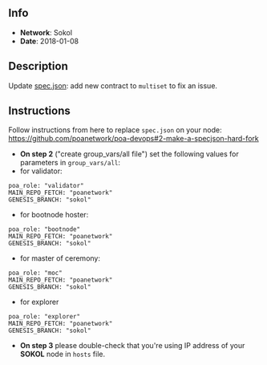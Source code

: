## Info
* **Network**: Sokol
* **Date**: 2018-01-08

## Description
Update [spec.json](https://github.com/poanetwork/poa-chain-spec/blob/sokol/spec.json): add new contract to `multiset` to fix an issue.

## Instructions
Follow instructions from here to replace `spec.json` on your node:
https://github.com/poanetwork/poa-devops#2-make-a-specjson-hard-fork

* **On step 2** ("create group_vars/all file") set the following values for parameters in  `group_vars/all`:
* for validator:
```
poa_role: "validator"
MAIN_REPO_FETCH: "poanetwork"
GENESIS_BRANCH: "sokol"
```

* for bootnode hoster:
```
poa_role: "bootnode"
MAIN_REPO_FETCH: "poanetwork"
GENESIS_BRANCH: "sokol"
```

* for master of ceremony:
```
poa_role: "moc"
MAIN_REPO_FETCH: "poanetwork"
GENESIS_BRANCH: "sokol"
```

* for explorer
```
poa_role: "explorer"
MAIN_REPO_FETCH: "poanetwork"
GENESIS_BRANCH: "sokol"
```

* **On step 3** please double-check that you're using IP address of your **SOKOL** node in `hosts` file.
